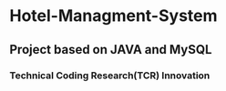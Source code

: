# Hotel-Managment-System
## Project based on JAVA and MySQL
### Technical Coding Research(TCR) Innovation
